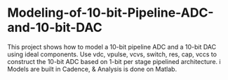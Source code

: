# Modeling-of-10-bit-Pipeline-ADC-and-10-bit-DAC
This project shows how to model a 10-bit pipeline ADC and a 10-bit DAC using ideal components. Use vdc, vpulse, vcvs, switch, res, cap, vccs to construct the 10-bit ADC based on 1-bit per stage pipelined architecture. i Models are built in Cadence, &amp; Analysis is done on Matlab.
